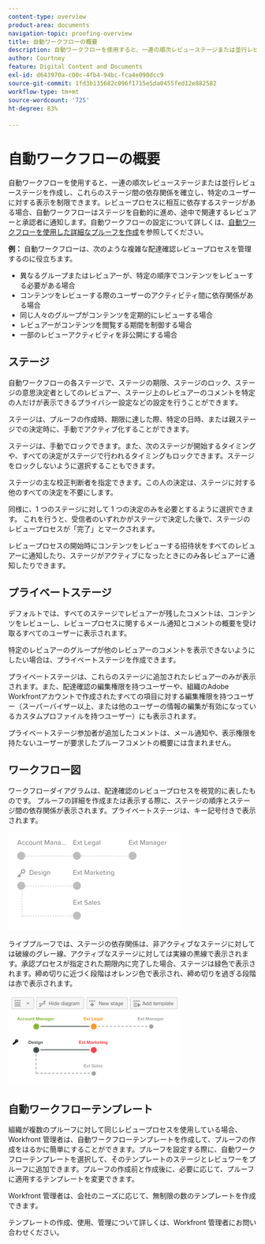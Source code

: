 ```yaml
---
content-type: overview
product-area: documents
navigation-topic: proofing-overview
title: 自動ワークフローの概要
description: 自動ワークフローを使用すると、一連の順次レビューステージまたは並行レビューステージを作成し、これらのステージ間の依存関係を確立し、特定のユーザーに対する表示を制限できます。レビュープロセスに相互に依存するステージがある場合、自動ワークフローはステージを自動的に進め、途中で関連するレビュー担当者と承認者に通知します。
author: Courtney
feature: Digital Content and Documents
exl-id: d643970a-c00c-4fb4-94bc-fca4e090dcc9
source-git-commit: 1fd3b135682c096f1715e5da0455fed12e882582
workflow-type: tm+mt
source-wordcount: '725'
ht-degree: 83%

---
```


# 自動ワークフローの概要

<!-- Audited: 01/2024 -->

自動ワークフローを使用すると、一連の順次レビューステージまたは並行レビューステージを作成し、これらのステージ間の依存関係を確立し、特定のユーザーに対する表示を制限できます。レビュープロセスに相互に依存するステージがある場合、自動ワークフローはステージを自動的に進め、途中で関連するレビュアーと承認者に通知します。自動ワークフローの設定について詳しくは、[自動ワークフローを使用した詳細なプルーフを作成](../../../review-and-approve-work/proofing/creating-proofs-within-workfront/create-automated-proof-workflow.md)を参照してください。

**例：**  自動ワークフローは、次のような複雑な配達確認レビュープロセスを管理するのに役立ちます。

* 異なるグループまたはレビュアーが、特定の順序でコンテンツをレビューする必要がある場合
* コンテンツをレビューする際のユーザーのアクティビティ間に依存関係がある場合
* 同じ人々のグループがコンテンツを定期的にレビューする場合
* レビュアーがコンテンツを閲覧する期間を制御する場合
* 一部のレビューアクティビティを非公開にする場合

## ステージ

自動ワークフローの各ステージで、ステージの期限、ステージのロック、ステージの意思決定者としてのレビュアー、ステージ上のレビュアーのコメントを特定の人だけが表示できるプライバシー設定などの設定を行うことができます。

ステージは、プルーフの作成時、期限に達した際、特定の日時、または親ステージでの決定時に、手動でアクティブ化することができます。

ステージは、手動でロックできます。また、次のステージが開始するタイミングや、すべての決定がステージで行われるタイミングもロックできます。ステージをロックしないように選択することもできます。

ステージの主な校正判断者を指定できます。この人の決定は、ステージに対する他のすべての決定を不要にします。

同様に、1 つのステージに対して 1 つの決定のみを必要とするように選択できます。 これを行うと、受信者のいずれかがステージで決定した後で、ステージのレビュープロセスが「完了」とマークされます。

レビュープロセスの開始時にコンテンツをレビューする招待状をすべてのレビュアーに通知したり、ステージがアクティブになったときにのみ各レビュアーに通知したりできます。

## プライベートステージ

デフォルトでは、すべてのステージでレビュアーが残したコメントは、コンテンツをレビューし、レビュープロセスに関するメール通知とコメントの概要を受け取るすべてのユーザーに表示されます。

特定のレビュアーのグループが他のレビュアーのコメントを表示できないようにしたい場合は、プライベートステージを作成できます。

プライベートステージは、これらのステージに追加されたレビュアーのみが表示されます。また、配達確認の編集権限を持つユーザーや、組織のAdobe Workfrontアカウントで作成されたすべての項目に対する編集権限を持つユーザー（スーパーバイザー以上、または他のユーザーの情報の編集が有効になっているカスタムプロファイルを持つユーザー）にも表示されます。

プライベートステージ参加者が追加したコメントは、メール通知や、表示権限を持たないユーザーが要求したプルーフコメントの概要には含まれません。

## ワークフロー図

ワークフローダイアグラムは、配達確認のレビュープロセスを視覚的に表したものです。 プルーフの詳細を作成または表示する際に、ステージの順序とステージ間の依存関係が表示されます。プライベートステージは、キー記号付きで表示されます。

![intro-to-aw-example-diagram.png](assets/intro-to-aw-example-diagram-350x199.png)

ライブプルーフでは、ステージの依存関係は、非アクティブなステージに対しては破線のグレー線、アクティブなステージに対しては実線の黒線で表示されます。承認プロセスが指定された期限内に完了した場合、ステージは緑色で表示されます。締め切りに近づく段階はオレンジ色で表示され、締め切りを過ぎる段階は赤で表示されます。

![workflow_2.png](assets/workflow-2-350x183.png)

## 自動ワークフローテンプレート

組織が複数のプルーフに対して同じレビュープロセスを使用している場合、Workfront 管理者は、自動ワークフローテンプレートを作成して、プルーフの作成をはるかに簡単にすることができます。プルーフを設定する際に、自動ワークフローテンプレートを選択して、そのテンプレートのステージとレビュワーをプルーフに追加できます。プルーフの作成前と作成後に、必要に応じて、プルーフに適用するテンプレートを変更できます。

Workfront 管理者は、会社のニーズに応じて、無制限の数のテンプレートを作成できます。

テンプレートの作成、使用、管理について詳しくは、Workfront 管理者にお問い合わせください。
